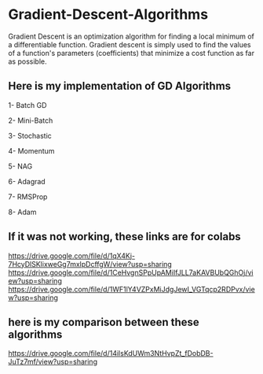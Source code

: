 # Gradient-Descent-Algorithms

Gradient Descent is an optimization algorithm for finding a local minimum of a differentiable function. Gradient descent is simply used to find the values of a function's parameters (coefficients) that minimize a cost function as far as possible.

## Here is my implementation of GD Algorithms
1- Batch GD

2- Mini-Batch 

3- Stochastic

4- Momentum 

5- NAG

6- Adagrad

7- RMSProp

8- Adam

##  If it was not working, these links are for colabs
https://drive.google.com/file/d/1qX4Kj-7HcyDlSKlixweGg7mxlpDcffgW/view?usp=sharing
https://drive.google.com/file/d/1CeHvgnSPpUpAMiIfJLL7aKAVBUbQGhOj/view?usp=sharing
https://drive.google.com/file/d/1WF1lY4VZPxMiJdgJewI_VGTqcp2RDPvx/view?usp=sharing

## here is my comparison between these algorithms

https://drive.google.com/file/d/14ilsKdUWm3NtHvpZt_fDobDB-JuTz7mf/view?usp=sharing

